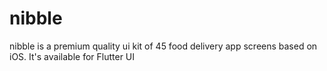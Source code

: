 # nibble
nibble is a premium quality ui kit of 45 food delivery app screens based on iOS. It's available for Flutter UI
